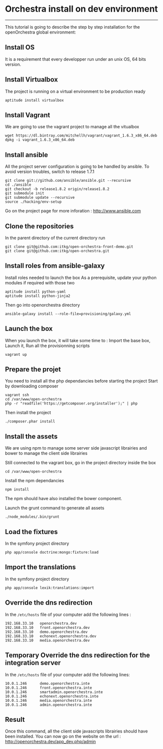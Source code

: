 # Orchestra install on dev environment #
--------

This tutorial is going to describe the step by step installation for the openOrchestra global environment:

## Install OS
It is a requirement that every developper run under an unix OS, 64 bits version.

## Install Virtualbox
The project is running on a virtual environment to be production ready

    aptitude install virtualbox

## Install Vagrant
We are going to use the vagrant project to manage all the vitualbox

    wget https://dl.bintray.com/mitchellh/vagrant/vagrant_1.6.3_x86_64.deb
    dpkg -i vagrant_1.6.3_x86_64.deb

## Install ansible
All the project server configuration is going to be handled by ansible.
To avoid version troubles, switch to release 1.7.1

    git clone git://github.com/ansible/ansible.git --recursive
    cd ./ansible
    git checkout -b release1.8.2 origin/release1.8.2
    git submodule init
    git submodule update --recursive
    source ./hacking/env-setup

Go on the project page for more inforation : http://www.ansible.com

## Clone the repositories
In the parent directory of the current directory run

    git clone git@github.com:itkg/open-orchestra-front-demo.git
    git clone git@github.com:itkg/open-orchestra.git

## Install roles from ansible-galaxy
Install roles needed to launch the box
As a prerequisite, update your python modules if required with those two

    aptitude install python-yaml
    aptitude install python-jinja2

Then go into openorchestra directory

    ansible-galaxy install --role-file=provisioning/galaxy.yml

## Launch the box
When you launch the box, it will take some time to :
Import the base box,
Launch it,
Run all the provisionning scripts

    vagrant up

## Prepare the projet
You need to install all the php dependancies before starting the project
Start by downloading composer

    vagrant ssh
    cd /var/www/open-orchestra
    php -r "readfile('https://getcomposer.org/installer');" | php

Then install the project

    ./composer.phar install

## Install the assets
We are using npm to manage some server side javascript librairies and bower to manage the client side librairies

Still connected to the vagrant box, go in the project directory inside the box

    cd /var/www/open-orchestra

Install the npm dependancies

    npm install

The npm should have also installed the bower component.

Launch the grunt command to generate all assets

    ./node_modules/.bin/grunt

## Load the fixtures
In the symfony project directory

    php app/console doctrine:mongo:fixture:load

## Import the translations
In the symfony project directory

    php app/console lexik:translations:import

## Override the dns redirection
In the `/etc/hosts` file of your computer add the following lines :

    192.168.33.10   openorchestra.dev
    192.168.33.10   front.openorchestra.dev
    192.168.33.10   demo.openorchestra.dev
    192.168.33.10   echonext.openorchestra.dev
    192.168.33.10   media.openorchestra.dev

## Temporary Override the dns redirection for the integration server
In the `/etc/hosts` file of your computer add the following lines:

    10.0.1.246      demo.openorchestra.inte
    10.0.1.246      front.openorchestra.inte
    10.0.1.246      smartadmin.openorchestra.inte
    10.0.1.246      echonext.openorchestra.inte
    10.0.1.246      media.openorchestra.inte
    10.0.1.246      admin.openorchestra.inte

## Result
Once this command, all the client side javascripts librairies should have been installed.
You can now go on the website on the url : http://openorchestra.dev/app_dev.php/admin
